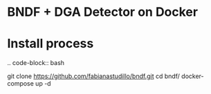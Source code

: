 # BNDF + DGA Detector on Docker

Install process
===============
.. code-block:: bash

  git clone https://github.com/fabianastudillo/bndf.git
  cd bndf/
  docker-compose up -d
